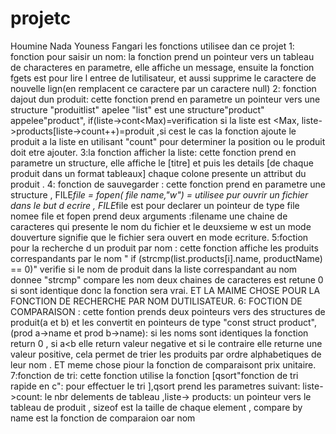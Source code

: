 # projetc
 Houmine Nada Youness Fangari
les fonctions utilisee dan ce projet 
1: fonction pour saisir un nom:
la fonction prend un pointeur vers un tableau de characteres en parametre, elle affiche un message, ensuite la fonction fgets est pour lire l entree de lutilisateur, et aussi supprime le caractere de nouvelle lign(en remplacent ce caractere par un caractere null)
2: fonction dajout dun produit:
cette fonction prend en parametre un pointeur vers une structure "produitlist" apelee "list" est une structure"product" appelee"product", if(liste->cont<Max)=verification si la liste est <Max,
liste->products[liste->count++)=produit ,si cest le cas la fonction ajoute le produit a la liste en utilisant "count" pour determiner la position ou le produit doit etre ajouter.
3:la fonction afficher la liste: cette fonction prend en parametre un structure, elle affiche  le [titre] et puis  les details [de chaque produit dans un format tableaux] chaque colone presente un attribut du produit .
4: fonction de sauvegarder :
cette fonction prend en parametre une structure , FILE*file = fopen( file name,"w") = utilisee pur ouvrir un fichier dans le but d ecrire , FILE*file est pour declarer un pointeur de type file nomee file et fopen prend deux arguments :filename une chaine de caracteres qui presente le nom du fichier et le deuxsieme  w est un mode douverture signifie que le fichier  sera ouvert en mode ecriture.
5:foction pour la recherche  d un produit par nom :
cette fonction affiche  les produits correspandants par le nom " if (strcmp(list.products[i].name, productName) == 0)" verifie si le nom de produit dans la liste correspandant au nom donnee
"strcmp" compare les nom deux chaines de caracteres est retune 0 si sont identique donc la fonction sera vrai. ET LA MAIME CHOSE POUR LA FONCTION DE RECHERCHE PAR NOM DUTILISATEUR.
6: FOCTION DE COMPARAISON :
cette fontion prends deux pointeurs vers des structures de produit(a et b) et les convertit en pointeurs de type "const struct product",(prod a->name et prod b->name): si les noms sont identiques la fonction return 0 , si a<b elle return valeur negative et si le contraire elle returne une valeur positive, cela permet de trier  les produits par ordre alphabetiques de leur nom . ET meme chose piour la fonction de comparaisont prix unitaire.
7:fonction de tri:
cette fonction utilise la fonction [qsort"fonction de tri rapide en c": pour effectuer le tri ],qsort prend les parametres suivant: liste->count: le nbr delements de tableau ,liste-> products: un pointeur vers le tableau de produit , sizeof est la taille de chaque element , compare by name est la fonction de comparaion oar nom 
